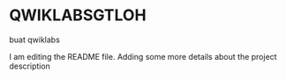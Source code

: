 # QWIKLABSGTLOH
buat qwiklabs

I am editing the README file. Adding some more details about the project description
